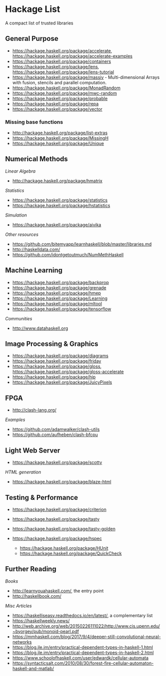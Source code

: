 # Hackage List

A compact list of trusted libraries


## General Purpose

- https://hackage.haskell.org/package/accelerate, https://hackage.haskell.org/package/accelerate-examples
- https://hackage.haskell.org/package/containers
- https://hackage.haskell.org/package/lens, https://hackage.haskell.org/package/lens-tutorial
- https://hackage.haskell.org/package/massiv - Multi-dimensional Arrays with fusion, stencils and parallel computation.
- https://hackage.haskell.org/package/MonadRandom
- https://hackage.haskell.org/package/mwc-random
- https://hackage.haskell.org/package/probable
- https://hackage.haskell.org/package/repa
- https://hackage.haskell.org/package/vector

### Missing base functions

- http://hackage.haskell.org/package/list-extras
- https://hackage.haskell.org/package/MissingH
- https://hackage.haskell.org/package/Unique


## Numerical Methods

_Linear Algebra_

- http://hackage.haskell.org/package/hmatrix

_Statistics_

- https://hackage.haskell.org/package/statistics
- https://hackage.haskell.org/package/hstatistics

_Simulation_

- https://hackage.haskell.org/package/aivika

_Other resources_

- https://github.com/bitemyapp/learnhaskell/blob/master/libraries.md
- http://haskelldata.com/
- https://github.com/idontgetoutmuch/NumMethHaskell


## Machine Learning

- https://hackage.haskell.org/package/backprop
- https://hackage.haskell.org/package/grenade
- https://hackage.haskell.org/package/hmep
- https://hackage.haskell.org/package/Learning
- https://hackage.haskell.org/package/mltool
- https://hackage.haskell.org/package/tensorflow

_Communities_

- http://www.datahaskell.org


## Image Processing & Graphics

- https://hackage.haskell.org/package/diagrams
- https://hackage.haskell.org/package/friday
- https://hackage.haskell.org/package/gloss, https://hackage.haskell.org/package/gloss-accelerate
- https://hackage.haskell.org/package/hip
- https://hackage.haskell.org/package/JuicyPixels


## FPGA

- http://clash-lang.org/

_Examples_

- https://github.com/adamwalker/clash-utils
- https://github.com/aufheben/clash-bfcpu


## Light Web Server

- https://hackage.haskell.org/package/scotty

_HTML generation_

- https://hackage.haskell.org/package/blaze-html


## Testing & Performance

- https://hackage.haskell.org/package/criterion

- https://hackage.haskell.org/package/tasty
- https://hackage.haskell.org/package/tasty-golden
- https://hackage.haskell.org/package/hspec
  - https://hackage.haskell.org/package/HUnit
  - https://hackage.haskell.org/package/QuickCheck


## Further Reading

_Books_

- http://learnyouahaskell.com/, the entry point
- http://haskellbook.com/

_Misc Articles_

- https://haskelliseasy.readthedocs.io/en/latest/, a complementary list
- https://haskellweekly.news/
- http://web.archive.org/web/20150226111022/http://www.cis.upenn.edu/~byorgey/pub/monoid-pearl.pdf
- https://mmhaskell.com/blog/2017/9/4/deeper-still-convolutional-neural-networks
- https://blog.jle.im/entry/practical-dependent-types-in-haskell-1.html
- https://blog.jle.im/entry/practical-dependent-types-in-haskell-2.html
- https://www.schoolofhaskell.com/user/edwardk/cellular-automata
- https://syntacticsalt.com/2010/08/30/forest-fire-cellular-automaton-haskell-and-matlab/
